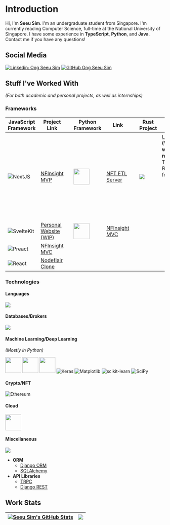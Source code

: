 <header>
  <link rel="stylesheet" href="https://cdn.jsdelivr.net/gh/devicons/devicon@v2.15.1/devicon.min.css">
</header>

# **Introduction**

Hi, I'm **Seeu Sim**. I'm an undergraduate student from Singapore. I'm currently reading Computer Science, full-time at the National University of Singapore. I have some experience in **TypeScript**, **Python**, and **Java**. Contact me if you have any questions!

## **Social Media**

[![Linkedin: Ong Seeu Sim](https://img.shields.io/badge/-Seeu%20Sim-blue?style=flat-square&logo=Linkedin&logoColor=white&link=https://www.linkedin.com/in/seeu-sim-ong-63279a110//)](https://www.linkedin.com/in/seeu-sim-ong-63279a110/)
[![GitHub Ong Seeu Sim](https://img.shields.io/github/followers/seeusim?label=follow&style=social)](https://github.com/SeeuSim)

## **Stuff I've Worked With**
*(For both academic and personal projects, as well as internships)*

### **Frameworks**

| **JavaScript Framework** |  Project Link |  | Python Framework | Link | | Rust Project | Link |
|--|--|--|--|--|--|--------|---------|
| ![NextJS](https://skills.thijs.gg/icons?i=nextjs) | [NFInsight MVP](https://github.com/SeeuSim/dogehalla) | | <img src="https://skills.thijs.gg/icons?i=fastapi" height="50px"/> | [NFT ETL Server](https://github.com/SeeuSim/NFinsighTAnalytics) | | <img src="https://skills.thijs.gg/icons?i=rust" /> | [Learning Rust](https://github.com/SeeuSim/learning_rust) **(What I'm working on now!)** <br/> This is raw Rust - just for learning <br/><ul><li>Multi-*crate* Rust Monorepo with Cargo</li></ul> |
| ![SvelteKit](https://skills.thijs.gg/icons?i=svelte) | [Personal Website (WIP)](https://github.com/SeeuSim/seeusim) | | <img src="https://skillicons.dev/icons?i=django" height="50px" />| [NFInsight MVC](https://github.com/SeeuSim/DogeTTM-FrontEnd/tree/main/backend)&nbsp; | | | |
| ![Preact](https://miro.medium.com/max/42/1*Dy4YZMYqp_vQrB6chLsPJw.png) | [NFInsight MVC](https://github.com/SeeuSim/DogeTTM-FrontEnd/tree/main/frontend) | | | | | | |
| ![React](https://skills.thijs.gg/icons?i=react) | [Nodeflair Clone](https://nodeflair-clone-seeusim.vercel.app) | | | | | | |


### **Technologies**

#### **Languages**

[<img src="https://skills.thijs.gg/icons?i=bash,c,cpp,go,java,javascript,kotlin,latex,md,py,r,rust,ts&perline=8" />](#)

#### **Databases/Brokers**

[<img src="https://skills.thijs.gg/icons?i=dynamodb,mysql,postgres,rabbitmq,redis,sqlite,supabase" />](#)

#### **Machine Learning/Deep Learning**
*(Mostly in Python)*

[<img src="https://skills.thijs.gg/icons?i=tensorflow,pytorch" height="50px" />](#)
[<img src="https://cdn.jsdelivr.net/gh/devicons/devicon/icons/numpy/numpy-original.svg" height="50px"/>](#)
[<img src="https://cdn.jsdelivr.net/gh/devicons/devicon/icons/pandas/pandas-original.svg" height="50px"/>](#)
![Keras](https://img.shields.io/badge/Keras-%23D00000.svg?style=for-the-badge&logo=Keras&logoColor=white)
![Matplotlib](https://img.shields.io/badge/Matplotlib-%23ffffff.svg?style=for-the-badge&logo=Matplotlib&logoColor=black)
![scikit-learn](https://img.shields.io/badge/scikit--learn-%23F7931E.svg?style=for-the-badge&logo=scikit-learn&logoColor=white)
![SciPy](https://img.shields.io/badge/SciPy-%230C55A5.svg?style=for-the-badge&logo=scipy&logoColor=%white)

#### **Crypto/NFT**

![Ethereum](https://img.shields.io/badge/Ethereum-3C3C3D?style=for-the-badge&logo=Ethereum&logoColor=white)

#### **Cloud**

[<img src="https://skills.thijs.gg/icons?i=aws,azure,gcp,gitlab,docker,kubernetes" height="50px" />](#)

#### **Miscellaneous**

[<img src="https://skills.thijs.gg/icons?i=babel,express,flask,gherkin,materialui,neovim,nginx,prisma,regex,scala,selenium,spring,tailwind,vercel,vim,vite,webpack&perline=9" />](#)

- **ORM**
  - [Django ORM](https://docs.djangoproject.com/en/4.1/topics/db/queries/)
  - [SQLAlchemy](http://www.sqlalchemy.org)
- **API Libraries**
  - [TRPC](https://trpc.io)
  - [Django REST](https://www.django-rest-framework.org)

## **Work Stats**
| <a href="https://github.com/anuraghazra/github-readme-stats"><img align="center" src="https://github-readme-stats-api-clone.vercel.app/api?username=SeeuSim&count_private=true&show_icons=true&theme=nightowl&hide_border=true" alt="Seeu Sim's GitHub Stats" /></a> | <a href="https://github.com/anuraghazra/github-readme-stats"><img align="center" src="https://github-readme-stats-api-clone.vercel.app/api/top-langs/?username=SeeuSim&layout=compact&hide_border=true" /></a> |
| ------------- | ------------- |
